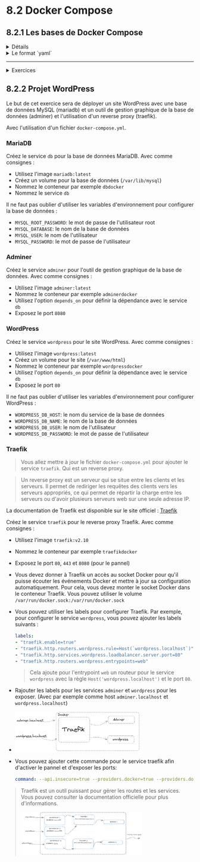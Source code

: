 # 8.2 Docker Compose

## 8.2.1 Les bases de Docker Compose

<details><summary>Détails</summary>

Docker compose permet de définir et de gérer des applications multi-conteneurs. Il permet de définir les services, les réseaux et les volumes dans un fichier YAML.  

Il permet donc de configurer les paramètres d'un conteneur, de définir les dépendances entre les conteneurs et de les lancer en une seule commande, d'avoir plusieurs conteneurs.

#### La structure de base d'un fichier `docker-compose.yml`

```yaml
version: '3.8'

x-common-varibles:

services:
  service1:
    image: image1
    ports:
      - "8080:80"
    volumes:
      - /path/to/volume:/container/path
    networks:
      - network1
    depends_on:
      - service2

  service2:
    image: image2
    ports:
      - "8081:80"
    volumes:
      - /path/to/volume:/container/path
    networks:
      - network1

networks:
    network1:
        driver: bridge

volumes:
    volume1:
        driver: local
```

Explications:
- `version`: la version de la syntaxe de Docker Compose
- `services`: les services à lancer
- `service1`, `service2`: les noms des services
- `image`: l'image à utiliser
- `ports`: les ports à exposer
- `volumes`: les volumes à monter
- `networks`: les réseaux à utiliser
- `depends_on`: les dépendances entre les services
- ...
  
#### Les commandes de base

- `docker compose up`: pour lancer les services
- `docker compose down`: pour arrêter les services
- `docker compose ps`: pour afficher les services
- `docker compose logs`: pour afficher les logs des services
- `docker compose exec`: pour exécuter une commande dans un service
- ...

Il existe aussi des options (comme avec la commande docker):

- `docker compose up -d`: pour lancer les services en arrière-plan
- `docker compose up --build`: pour construire les images avant de lancer les services
- ...

> Vous pouvez consulter la documentation officielle de Docker Compose pour plus d'informations.
> [Docker Compose](https://docs.docker.com/compose/)

</details>

<details><summary>Le format `yaml`</summary>

Docker compose utilise le format `yaml` pour définir les services, les réseaux et les volumes.

Le format `yaml` est un format de sérialisation de données qui est facile à lire et à écrire pour les humains. Il est souvent utilisé pour écrire des fichiers de configuration.

#### Les règles de base

- Les données sont indentées pour définir la structure
- Les données sont séparées par des deux-points `:`
- Les listes sont définies par des tirets `-`
- Les commentaires commencent par un dièse `#`
- Les chaînes de caractères sont définies par des guillemets simples `'` ou doubles `"`
- ...

</details>

---

<details><summary>Exercices</summary>

<details><summary>Exercice 1</summary>

Créez un fichier `docker-compose.yml` pour lancer un serveur web (Nginx) et un serveur de base de données (MySQL).

<details><summary>Solution</summary>

```yaml
version: '3.8'

services:
  web:
    image: nginx:latest
    ports:
      - "8080:80"
    volumes:
      - /path/to/volume:/usr/share/nginx/html
    networks:
      - network1

  db:
    image: mysql:latest
    ports:
      - "3306:3306"
    volumes:
      - /path/to/volume:/var/lib/mysql
    networks:
      - network1

networks:
    network1:
        driver: bridge
```

</details>

</details>

</details>

## 8.2.2 Projet WordPress

Le but de cet exercice sera de déployer un site WordPress avec une base de données MySQL (mariadb) et un outil de gestion graphique de la base de données (adminer) et l'utilisation d'un reverse proxy (traefik).

Avec l'utilisation d'un fichier `docker-compose.yml`.
### MariaDB

Créez le service `db` pour la base de données MariaDB.
Avec comme consignes :
- Utilisez l'image `mariadb:latest`
- Créez un volume pour la base de données (`/var/lib/mysql`)
- Nommez le conteneur par exemple `dbdocker`
- Nommez le service `db`

Il ne faut pas oublier d'utiliser les variables d'environnement pour configurer la base de données :

- `MYSQL_ROOT_PASSWORD`: le mot de passe de l'utilisateur root
- `MYSQL_DATABASE`: le nom de la base de données
- `MYSQL_USER`: le nom de l'utilisateur
- `MYSQL_PASSWORD`: le mot de passe de l'utilisateur

### Adminer

Créez le service `adminer` pour l'outil de gestion graphique de la base de données.
Avec comme consignes :
- Utilisez l'image `adminer:latest`
- Nommez le conteneur par exemple `adminerdocker`
- Utilisez l'option `depends_on` pour définir la dépendance avec le service `db`
- Exposez le port `8080`

### WordPress

Créez le service `wordpress` pour le site WordPress.
Avec comme consignes :

- Utilisez l'image `wordpress:latest`
- Créez un volume pour le site (`/var/www/html`)
- Nommez le conteneur par exemple `wordpressdocker`
- Utilisez l'option `depends_on` pour définir la dépendance avec le service `db`
- Exposez le port `80`

Il ne faut pas oublier d'utiliser les variables d'environnement pour configurer WordPress :

- `WORDPRESS_DB_HOST`: le nom du service de la base de données
- `WORDPRESS_DB_NAME`: le nom de la base de données
- `WORDPRESS_DB_USER`: le nom de l'utilisateur
- `WORDPRESS_DB_PASSWORD`: le mot de passe de l'utilisateur

### Traefik

> Vous allez mettre à jour le fichier `docker-compose.yml` pour ajouter le service `traefik`. Qui est un reverse proxy.

> Un reverse proxy est un serveur qui se situe entre les clients et les serveurs. Il permet de rediriger les requêtes des clients vers les serveurs appropriés, ce qui permet de répartir la charge entre les serveurs ou d'avoir plusieurs serveurs web sur une seule adresse IP.

La documentation de Traefik est disponible sur le site officiel : [Traefik](https://doc.traefik.io/traefik/)

Créez le service `traefik` pour le reverse proxy Traefik.
Avec comme consignes :

- Utilisez l'image `traefik:v2.10`
- Nommez le conteneur par exemple `traefikdocker`
- Exposez le port `80`, `443` et `8080` (pour le pannel)
- Vous devez donner à Traefik un accès au socket Docker pour qu'il puisse écouter les événements Docker et mettre à jour sa configuration automatiquement. Pour cela, vous devez monter le socket Docker dans le conteneur Traefik. Vous pouvez utiliser le volume `/var/run/docker.sock:/var/run/docker.sock`
- Vous pouvez utiliser les labels pour configurer Traefik. Par exemple, pour configurer le service `wordpress`, vous pouvez ajouter les labels suivants :

  ```yaml
  labels:
  - "traefik.enable=true"
  - "traefik.http.routers.wordpress.rule=Host(`wordpress.localhost`)"
  - "traefik.http.services.wordpress.loadbalancer.server.port=80"
  - "traefik.http.routers.wordpress.entrypoints=web"
  ```
  > Cela ajoute pour l'entrypoint `web` un routeur pour le service `wordpress` avec la règle `Host('wordpress.localhost')` et le port `80`.

- Rajouter les labels pour les services `adminer` et `wordpress` pour les exposer. (Avec par exemple comme host `adminer.localhost` et `wordpress.localhost`)  
- 
  <img src="img/DC_projet.png" width="70%">

- Vous pouvez ajouter cette commande pour le service traefik afin d'activer le pannel et d'exposer les ports:
  
    ```yaml
    command: --api.insecure=true --providers.docker=true --providers.docker.exposedbydefault=false --entrypoints.web.address=:80 --entrypoints.websecure.address=:443
    ```



> Traefik est un outil puissant pour gérer les routes et les services. Vous pouvez consulter la documentation officielle pour plus d'informations.  
> 
> <img src="img/traefik.png" width="70%">